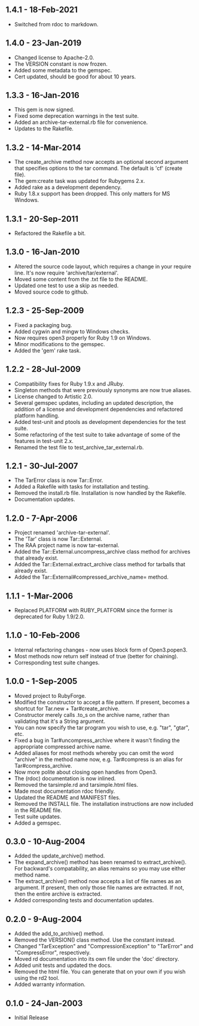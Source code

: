 ## 1.4.1 - 18-Feb-2021
* Switched from rdoc to markdown.

## 1.4.0 - 23-Jan-2019
* Changed license to Apache-2.0.
* The VERSION constant is now frozen.
* Added some metadata to the gemspec.
* Cert updated, should be good for about 10 years.

## 1.3.3 - 16-Jan-2016
* This gem is now signed.
* Fixed some deprecation warnings in the test suite.
* Added an archive-tar-external.rb file for convenience.
* Updates to the Rakefile.

## 1.3.2 - 14-Mar-2014
* The create_archive method now accepts an optional second argument that
  specifies options to the tar command. The default is 'cf' (create file).
* The gem:create task was updated for Rubygems 2.x.
* Added rake as a development dependency.
* Ruby 1.8.x support has been dropped. This only matters for MS Windows.

## 1.3.1 - 20-Sep-2011
* Refactored the Rakefile a bit.

## 1.3.0 - 16-Jan-2010
* Altered the source code layout, which requires a change in your require
  line. It's now require 'archive/tar/external'.
* Moved some content from the .txt file to the README.
* Updated one test to use a skip as needed.
* Moved source code to github.

## 1.2.3 - 25-Sep-2009
* Fixed a packaging bug.
* Added cygwin and mingw to Windows checks.
* Now requires open3 properly for Ruby 1.9 on Windows.
* Minor modifications to the gemspec.
* Added the 'gem' rake task.

## 1.2.2 - 28-Jul-2009
* Compatibility fixes for Ruby 1.9.x and JRuby.
* Singleton methods that were previously synonyms are now true aliases.
* License changed to Artistic 2.0.
* Several gemspec updates, including an updated description, the addition
  of a license and development dependencies and refactored platform handling.
* Added test-unit and ptools as development dependencies for the test suite.
* Some refactoring of the test suite to take advantage of some of the features
  in test-unit 2.x.
* Renamed the test file to test_archive_tar_external.rb.

## 1.2.1 - 30-Jul-2007
* The TarError class is now Tar::Error.
* Added a Rakefile with tasks for installation and testing.
* Removed the install.rb file. Installation is now handled by the Rakefile.
* Documentation updates.

## 1.2.0 - 7-Apr-2006
* Project renamed 'archive-tar-external'.
* The 'Tar' class is now Tar::External.
* The RAA project name is now tar-external.
* Added the Tar::External.uncompress_archive class method for archives
  that already exist.
* Added the Tar::External.extract_archive class method for tarballs
  that already exist.
* Added the Tar::External#compressed_archive_name= method.

## 1.1.1 - 1-Mar-2006
* Replaced PLATFORM with RUBY_PLATFORM since the former is deprecated
  for Ruby 1.9/2.0.

## 1.1.0 - 10-Feb-2006
* Internal refactoring changes - now uses block form of Open3.popen3.
* Most methods now return self instead of true (better for chaining).
* Corresponding test suite changes.

## 1.0.0 - 1-Sep-2005
* Moved project to RubyForge.
* Modified the constructor to accept a file pattern.  If present, becomes
  a shortcut for Tar.new + Tar#create_archive.
* Constructor merely calls .to_s on the archive name, rather than validating
  that it's a String argument.
* You can now specify the tar program you wish to use, e.g. "tar", "gtar", etc.
* Fixed a bug in Tar#uncompress_archive where it wasn't finding the appropriate
  compressed archive name.
* Added aliases for most methods whereby you can omit the word "archive" in
  the method name now, e.g. Tar#compress is an alias for Tar#compress_archive.
* Now more polite about closing open handles from Open3.
* The (rdoc) documentation is now inlined.
* Removed the tarsimple.rd and tarsimple.html files.
* Made most documentation rdoc friendly.
* Updated the README and MANIFEST files.
* Removed the INSTALL file.  The installation instructions are now included
  in the README file.
* Test suite updates.
* Added a gemspec.

## 0.3.0 - 10-Aug-2004
* Added the update_archive() method.
* The expand_archive() method has been renamed to extract_archive().
  For backward's compatability, an alias remains so you may use
  either method name.
* The extract_archive() method now accepts a list of file names as
  an argument.  If present, then only those file names are extracted.
  If not, then the entire archive is extracted.
* Added corresponding tests and documentation updates.

## 0.2.0 - 9-Aug-2004
* Added the add_to_archive() method.
* Removed the VERSION() class method. Use the constant instead.
* Changed "TarException" and "CompressionException" to "TarError" and
  "CompressError", respectively.
* Moved rd documentation into its own file under the 'doc' directory.
* Added unit tests and updated the docs.
* Removed the html file.  You can generate that on your own if you
  wish using the rd2 tool.
* Added warranty information.

## 0.1.0 - 24-Jan-2003
* Initial Release
